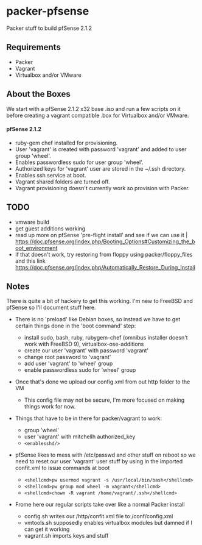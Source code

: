 packer-pfsense
===========
Packer stuff to build pfSense 2.1.2

## Requirements
* Packer
* Vagrant
* Virtualbox and/or VMware

## About the Boxes
We start with a pfSense 2.1.2 x32 base .iso and run a few scripts on it before creating a vagrant compatible .box for Virtualbox and/or VMware.

#### pfSense 2.1.2
 - ruby-gem chef installed for provisioning.
 - User 'vagrant' is created with password 'vagrant' and added to user group 'wheel'.
 - Enables passwordless sudo for user group 'wheel'.
 - Authorized keys for 'vagrant' user are stored in the ~/.ssh directory.
 - Enables ssh service at boot.
 - Vagrant shared folders are turned off.
 - Vagrant provisioning doesn't currently work so provision with Packer.

## TODO
 - vmware build
 - get guest additions working
 - read up more on pfSense 'pre-flight install' and see if we can use it | https://doc.pfsense.org/index.php/Booting_Options#Customizing_the_boot_environment
 - if that doesn't work, try restoring from floppy using packer/floppy_files and this link https://doc.pfsense.org/index.php/Automatically_Restore_During_Install
 
## Notes
 There is quite a bit of hackery to get this working. I'm new to FreeBSD and pfSense so I'll document stuff here.
 
 - There is no 'preload' like Debian boxes, so instead we have to get certain things done in the 'boot command' step:
   - install sudo, bash, ruby, rubygem-chef (omnibus installer doesn't work with FreeBSD 9), virtualbox-ose-additions
   - create our user 'vagrant' with password 'vagrant'
   - change root password to 'vagrant'
   - add user 'vagrant' to 'wheel' group
   - enable passwordless sudo for 'wheel' group

 - Once that's done we upload our config.xml from out http folder to the VM
   - This config file may not be secure, I'm more focused on making things work for now.
 
 - Things that have to be in there for packer/vagrant to work:
   - group 'wheel'
   - user 'vagrant' with mitchellh authorized_key
   - ```<enablesshd/>```

 - pfSense likes to mess with /etc/passwd and other stuff on reboot so we need to reset our user 'vagrant' user stuff by using <shellcmd> in the imported confit.xml to issue commands at boot
   - ```<shellcmd>pw usermod vagrant -s /usr/local/bin/bash</shellcmd>```
   - ```<shellcmd>pw group mod wheel -m vagrant</shellcmd>```
   - ```<shellcmd>chown -R vagrant /home/vagrant/.ssh</shellcmd>```

 - Frome here our regular scripts take over like a normal Packer install
   - config.sh writes our /http/confit.xml file to /conf/config.xml
   - vmtools.sh supposedly enables virtualbox modules but damned if I can get it working
   - vagrant.sh imports keys and stuff
